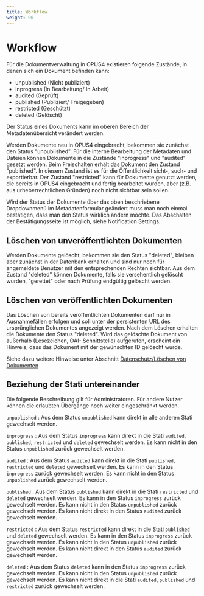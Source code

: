```yaml
---
title: Workflow
weight: 90
---
```


# Workflow

Für die Dokumentverwaltung in OPUS4 existieren folgende Zustände, in denen sich ein Dokument
befinden kann:

* unpublished (Nicht publiziert)
* inprogress (In Bearbeitung/ In Arbeit)
* audited (Geprüft)
* published (Publiziert/ Freigegeben)
* restricted (Geschützt)
* deleted (Gelöscht)

Der Status eines Dokuments kann im  oberen Bereich der Metadatenübersicht verändert werden.

Werden Dokumente neu in OPUS4 eingebracht, bekommen sie zunächst den Status "unpublished".
Für die interne Bearbeitung der Metadaten und Dateien können Dokumente in die Zustände
"inprogress" und "audited" gesetzt werden. Beim Freischalten erhält das Dokument den Zustand
"published". In diesem Zustand ist es für die Öffentlichkeit sicht-, such- und exportierbar. Der
Zustand "restricted" kann für Dokumente genutzt werden, die bereits in OPUS4 eingebracht und
fertig bearbeitet wurden, aber (z.B. aus urheberrechtlichen Gründen) noch nicht sichtbar sein sollen.

<p class="note">
Wird der Status der Dokumente über das oben beschriebene Dropdownmenü im
Metadatenformular geändert muss man noch einmal bestätigen, dass man den Status wirklich
ändern möchte. Das Abschalten der Bestätigungsseite ist möglich, siehe Notification Settings.
</p>


## Löschen von unveröffentlichten Dokumenten

Werden Dokumente gelöscht, bekommen sie den Status "deleted", bleiben aber zunächst in der
Datenbank erhalten und sind nur noch für angemeldete Benutzer mit den entsprechenden Rechten
sichtbar. Aus dem Zustand "deleted" können Dokumente, falls sie versehentlich gelöscht wurden,
"gerettet" oder nach Prüfung endgültig gelöscht werden.

## Löschen von veröffentlichten Dokumenten

<p class="warning">
Das Löschen von bereits veröffentlichten Dokumenten darf nur in Ausnahmefällen erfolgen und soll
 unter der persistenten URL des ursprünglichen Dokumentes angezeigt werden.
Nach dem Löschen erhalten die Dokumente den Status "deleted". Wird das gelöschte Dokument von außerhalb (Lesezeichen, OAI-
Schnittstelle) aufgerufen, erscheint ein Hinweis, dass das Dokument mit der gewünschten ID
gelöscht wurde.
</p>

Siehe dazu weitere Hinweise unter Abschnitt [Datenschutz/Löschen von Dokumenten](/userdoc/datasecure)

## Beziehung der Stati untereinander

Die folgende Beschreibung gilt für Administratoren. Für andere Nutzer können die erlaubten
 Übergänge noch weiter eingeschränkt werden.

`unpublished`
: Aus dem Status `unpublished` kann direkt in alle anderen Stati gewechselt werden.

`inprogress`
: Aus dem Status `inprogress` kann direkt in die Stati `audited`, `published`, `restricted` und `deleted`
  gewechselt werden. Es kann nicht in den Status `unpublished` zurück gewechselt werden.

`audited`
: Aus dem Status `audited` kann direkt in die Stati `published`, `restricted` und `deleted` gewechselt
  werden. Es kann in den Status `inprogress` zurück gewechselt werden. Es kann nicht in den Status
  `unpublished` zurück gewechselt werden.

`published`
: Aus dem Status `published` kann direkt in die Stati `restricted` und `deleted` gewechselt werden. Es
  kann in den Status `inprogress` zurück gewechselt werden. Es kann nicht in den Status `unpublished`
  zurück gewechselt werden. Es kann nicht direkt in den Status `audited` zurück gewechselt werden.

`restricted`
: Aus dem Status `restricted` kann direkt in die Stati `published` und `deleted` gewechselt werden. Es
  kann in den Status `inprogress` zurück gewechselt werden. Es kann nicht in den Status `unpublished`
  zurück gewechselt werden. Es kann nicht direkt in den Status `audited` zurück gewechselt werden.

`deleted`
: Aus dem Status `deleted` kann in den Status `inprogress` zurück gewechselt werden. Es kann nicht in
  den Status `unpublished` zurück gewechselt werden. Es kann nicht direkt in die Stati `audited`,
  `published` und `restricted` zurück gewechselt werden.
